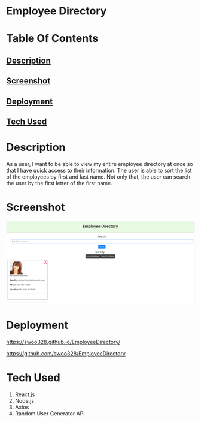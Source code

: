 # Employee Directory

# Table Of Contents

## [Description](#description)

## [Screenshot](#screenshot)

## [Deployment](#deployment)

## [Tech Used](#tech)

# Description <a name="description"></a>
As a user, I want to be able to view my entire employee directory at once so that I have quick access to their information. The user is able to sort the list of the employees by first and last name. Not only that, the user can search the user by the first letter of the first name.

# Screenshot <a name = "screenshot"></a>
![](employee/public/Capture.PNG)

# Deployment <a name = "deployment"></a>
https://swoo328.github.io/EmployeeDirectory/

https://github.com/swoo328/EmployeeDirectory

# Tech Used <a name = "Tech"></a>
1. React.js
2. Node.js
3. Axios
4. Random User Generator API
